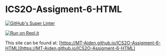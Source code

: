 # ICS2O-Assigment-6-HTML

[![GitHub's Super Linter](https://github.com/MT-Aiden/ICS2O-Assigment-6-HTML/workflows/GitHub's%20Super%20Linter/badge.svg)](https://github.com/MT-Aiden/ICS2O-Assigment-6-HTML)

[![Run on Repl.it](https://repl.it/badge/github/MT-Aiden/ICS2O-Assigment-6-HTML)](https://repl.it/github/MT-Aiden/ICS2O-Assigment-6-HTML)

This site can be found at: [https://MT-Aiden.github.io/ICS2O-Assigment-6-HTML](https://MT-Aiden.github.io/ICS2O-Assigment-6-HTML)
